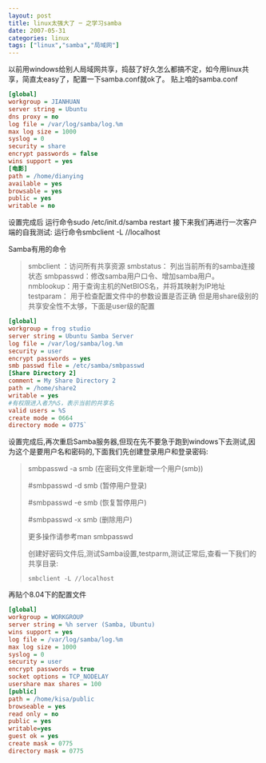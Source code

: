 ```yaml
---
layout: post
title: linux太强大了 ─ 之学习samba
date: 2007-05-31
categories: linux
tags: ["linux","samba","局域网"]
---
```


以前用windows给别人局域网共享，捣鼓了好久怎么都搞不定，如今用linux共享，简直太easy了，配置一下samba.conf就ok了。
贴上咱的samba.conf

<!--more-->

```ini
[global]
workgroup = JIANHUAN
server string = Ubuntu
dns proxy = no
log file = /var/log/samba/log.%m
max log size = 1000
syslog = 0
security = share
encrypt passwords = false
wins support = yes
[电影]
path = /home/dianying
available = yes
browsable = yes
public = yes
writable = no
```
设置完成后
运行命令sudo /etc/init.d/samba restart
接下来我们再进行一次客户端的自我测试:
运行命令smbclient -L //localhost

Samba有用的命令
> smbclient ：访问所有共享资源
> smbstatus： 列出当前所有的samba连接状态
> smbpasswd：修改samba用户口令、增加samba用户。
> nmblookup：用于查询主机的NetBIOS名，并将其映射为IP地址
> testparam： 用于检查配置文件中的参数设置是否正确
但是用share级别的共享安全性不太够，下面是user级的配置

```ini
[global]
workgroup = frog studio
server string = Ubuntu Samba Server
log file = /var/log/samba/log.%m
security = user
encrypt passwords = yes
smb passwd file = /etc/samba/smbpasswd
[Share Directory 2]
comment = My Share Directory 2
path = /home/share2
writable = yes
#有权限进入者为%S，表示当前的共享名
valid users = %S
create mode = 0664
directory mode = 0775`
```

设置完成后,再次重启Samba服务器,但现在先不要急于跑到windows下去测试,因为这个是要用户名和密码的,下面我们先创建登录用户和登录密码:
> smbpasswd -a smb (在密码文件里新增一个用户(smb))
>
> #smbpasswd -d smb (暂停用户登录)
>
> #smbpasswd -e smb (恢复暂停用户)
>
> #smbpasswd -x smb (删除用户)
>
> 更多操作请参考man smbpasswd
>
> 创建好密码文件后,测试Samba设置,testparm,测试正常后,查看一下我们的共享目录:
>
> `smbclient -L //localhost`



再贴个8.04下的配置文件
```ini
[global]
workgroup = WORKGROUP
server string = %h server (Samba, Ubuntu)
wins support = yes
log file = /var/log/samba/log.%m
max log size = 1000
syslog = 0
security = user
encrypt passwords = true
socket options = TCP_NODELAY
usershare max shares = 100
[public]
path = /home/kisa/public
browseable = yes
read only = no
public = yes
writable=yes
guest ok = yes
create mask = 0775
directory mask = 0775
```